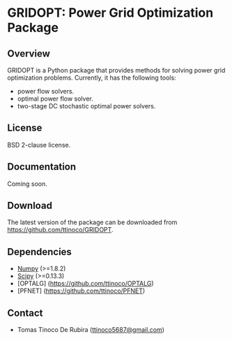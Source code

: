 # GRIDOPT: Power Grid Optimization Package #

## Overview ##

GRIDOPT is a Python package that provides methods for solving power grid optimization problems. Currently, it has the following tools:

* power flow solvers.
* optimal power flow solver.
* two-stage DC stochastic optimal power solvers.

## License ##

BSD 2-clause license.

## Documentation ##

Coming soon.

## Download ##

The latest version of the package can be downloaded from https://github.com/ttinoco/GRIDOPT.

## Dependencies ##

* [Numpy](http://www.numpy.org) (>=1.8.2)
* [Scipy](http://www.scipy.org) (>=0.13.3)
* [OPTALG] (https://github.com/ttinoco/OPTALG)
* [PFNET] (https://github.com/ttinoco/PFNET) 

## Contact ##

* Tomas Tinoco De Rubira (<ttinoco5687@gmail.com>)